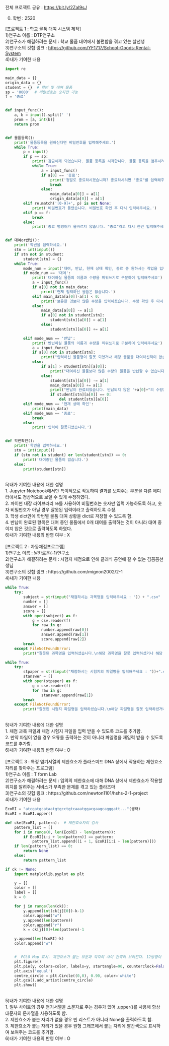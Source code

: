 전체 프로젝트 공유 : https://bit.ly/2ZaI9sJ<br>

0. 학번 : 2520<br>

[프로젝트 1 : 학교 물품 대여 시스템 제작]<br>
1)연구소 이름 : DTP연구소<br>
2)연구소가 해결하려는 문제 : 학교 물품 대여에서 불편함을 겪고 있는 살선생<br>
3)연구소의 깃헙 링크 : https://github.com/YF1717/School-Goods-Rental-System<br>
4)내가 기여한 내용<br>
```python
import re

main_data = {}
origin_data = {}
student = {}  # 학번 및 대여 물품
sp = '0000'  # 비밀번호는 숫자만 가능
f = '종료'


def input_func():
    a, b = input().split(' ')
    prom = [a, int(b)]
    return prom


def 물품등록():
    print('물품등록을 원하신다면 비밀번호를 입력해주세요.')
    while True:
        p = input()
        if p == sp:
            print('잠금해제 되었습니다. 물품 등록을 시작합니다. 물품 등록을 멈추시려면 "종료 0"을 입력해주세요.')
            while True:
                a = input_func()
                if a[0] == '종료':
                    print('정말로 종료하시겠습니까? 종료하시려면 "종료"를 입력해주세요.')
                    break
                else:
                    main_data[a[0]] = a[1]
                    origin_data[a[0]] = a[1]
        elif re.match('[0-9]+', p) is not None:
            print('비밀번호가 틀렸습니다. 비밀번호 확인 후 다시 입력해주세요.')
        elif p == f:
            break
        else:
            print('종료 명령어가 올바르지 않습니다. "종료"라고 다시 한번 입력해주세요.')


def 대여or반납():
    print('학번을 입력하세요.')
    stn = int(input())
    if stn not in student:
        student[stn] = {}
    while True:
        mode_num = input('대여, 반납, 현재 상태 확인, 종료 중 원하시는 작업을 입력하세요.\n')
        if mode_num == '대여':
            print('대여하실 물품의 이름과 수량을 띄워쓰기로 구분하여 입력해주세요')
            a = input_func()
            if a[0] not in main_data:
                print('현재 입력하신 물품은 없습니다.')
            elif main_data[a[0]]-a[1] < 0:
                print('보유한 것보다 많은 수량을 입력하셨습니다. 수량 확인 후 다시 입력해주세요.')
            else:
                main_data[a[0]] -= a[1]
                if a[0] not in student[stn]:
                    student[stn][a[0]] = a[1]
                else:
                    student[stn][a[0]] += a[1]

        elif mode_num == '반납':
            print('반납하실 물품의 이름과 수량을 띄워쓰기로 구분하여 입력해주세요')
            a = input_func()
            if a[0] not in student[stn]:
                print("입력하신 물품명이 잘못 되었거나 해당 물품을 대여하신적이 없습니다. 물품을 다시 한번 입력해주세요.")
            else:
                if a[1] > student[stn][a[0]]:
                    print("대여하신 물품보다 많은 수량의 물품을 반납할 수 없습니다. 수량을 다시 한번 확인해주세요.")
                else:
                    student[stn][a[0]] -= a[1]
                    main_data[a[0]] += a[1]
                    print("반납이 완료되었습니다. 반납되지 않은 "+a[0]+"의 수량은 "+str(student[stn][a[0]])+"개 입니다.")
                    if student[stn][a[0]] == 0:
                        del student[stn][a[0]]
        elif mode_num == '현재 상태 확인':
            print(main_data)
        elif mode_num == '종료':
            break
        else:
            print('입력이 잘못되었습니다.')


def 학번확인():
    print('학번을 입력하세요.')
    stn = int(input())
    if (stn not in student) or len(student[stn]) == 0:
        print('대여중인 물품이 없습니다.')
    else:
        print(student[stn])
```
<br>
5)내가 기여한 내용에 대한 설명<br>
1. Jupyter Notebook에서만 특이적으로 작동하여 결과를 보여주는 부분을 다른 에디터에서도 정상적으로 보일 수 있게 수정하였다.<br>
2. 파이썬 내장 라이브러리 re를 사용하여 비밀번호는 숫자만 입력 가능하도록 하고, 숫자 비밀번호가 아닐 경우 잘못된 입력이라고 출력하도록 수정.<br>
3. 학생 dict안에 학번별 물품 대여 상황을 dict로 저장할 수 있도록 함.<br>
4. 반납이 완료된 항목은 대여 중인 물품에서 0개 대여를 출력하는 것이 아니라 대여 중이지 않은 것으로 출력하도록 하였다.<br>
6)내가 기여한 내용의 반영 여부 : X<br>
<br>
[프로젝트 2 : 자동채점프로그램]<br>
1)연구소 이름 : 날카로운(-1)연구소<br>
2)연구소가 해결하려는 문제 : 시험지 채점으로 인해 클래식 공연에 갈 수 없는 김꼼꼼선생님<br>
3)연구소의 깃헙 링크 : https://github.com/mignon2002/2-1<br>
4)내가 기여한 내용<br>

```python
while True:
    try:
        subject = str(input("채점하시는 과목명을 입력해주세요 : ")) + ".csv"  # 생명과학실험
        number = []
        answer = []
        score = []
        with open(subject) as f:
            g = csv.reader(f)
            for raw in g:
                number.append(raw[0])
                answer.append(raw[1])
                score.append(raw[2])
        break
    except FileNotFoundError:
        print("잘못된 과목명을 입력하셨습니다.\n해당 과목명을 잘못 입력하셨거나 해당 과목 채점 파일이 존재하지 않습니다.\n다시 한번 입력해주세요.")

while True:
    try:
        stpaper = str(input("채점하시는 시험지의 파일명을 입력해주세요 : "))+".csv"  # 2602 허민영
        stanswer = []
        with open(stpaper) as f:
            g = csv.reader(f)
            for raw in g:
                stanswer.append(raw[1])
        break
    except FileNotFoundError:
        print("잘못된 시험지 파일명을 입력하셨습니다.\n해당 파일명을 잘못 입력하셨거나 해당 학생 시험지 파일이 존재하지 않습니다.\n다시 한번 입력해주세요.")       
```
<br>
5)내가 기여한 내용에 대한 설명<br>
1. 채점 과목 파일과 채점 시험지 파일을 입력 받을 수 있도록 코드를 추가함.<br>
2. 만약 파일이 없을 경우 오류를 출력하는 것이 아니라 파일명을 재입력 받을 수 있도록 코드를 추가함.<br>
6)내가 기여한 내용의 반영 여부 : O<br>
<br>
[프로젝트 3 : 특정 염기서열의 제한효소가 플라스미드 DNA 상에서 작용하는 제한효소자리를 찾아주는 프로그램]<br>
1)연구소 이름 :  T form Lab<br>
2)연구소가 해결하려는 문제 : 임의의 제한효소에 대해 DNA 상에서 제한효소가 작용할 위치를 알려주는 서비스가 부족한 문제를 겪고 있는 플라즈마<br>
3)연구소의 깃헙 링크 : https://github.com/newton1101/hshs-2-1-project<br>
4)내가 기여한 내용<br>

```python
EcoRI = "atcgatgcataatgtgcctgtcaaatggacgaagcagggatt..."(생략)
EcoRI = EcoRI.upper()
```

```python
def cke(EcoRI, pattern):  # 제한효소자리 검사
    pattern_list = []
    for i in range(0, len(EcoRI) - len(pattern)):
        if EcoRI[i:i + len(pattern)] == pattern:
            pattern_list.append((i + 1, EcoRI[i:i + len(pattern)]))
    if len(pattern_list) == 0:
        return None
    else:
        return pattern_list
```

```python
if ck != None:
    import matplotlib.pyplot as plt

    y = []
    color = []
    label = []
    k = 0

    for j in range(len(ck)):
        y.append(int(ck[j][0])-k-1)
        color.append("w")
        y.append(len(pattern))
        color.append("r")
        k = ck[j][0]+len(pattern)-1

    y.append(len(EcoRI)-k)
    color.append("w")


    #  PGLO Map 표시. 제한효소가 붙는 부분과 각각의 사이 간격이 보여진다. 12방향이 시작지점, 시계방향으로 bp 번호가 증가한다.
    plt.figure()
    plt.pie(y, colors=color, labels=y, startangle=90, counterclock=False)
    plt.axis('equal')
    centre_circle = plt.Circle((0,0), 0.90, color='white')
    plt.gca().add_artist(centre_circle)
    plt.show()
```
<br>
5)내가 기여한 내용에 대한 설명<br>
1. 일부 사이트의 경우 염기서열을 소문자로 주는 경우가 있어 .upper()를 사용해 항상 대문자의 문자열을 사용하도록 함.<br>
2. 제한효소가 붙는 자리가 없을 경우 빈 리스트가 아니라 None을 출력하도록 함.<br>
3. 제한효소가 붙는 자리가 있을 경우 원형 그래프에서 붙는 자리에 빨간색으로 표시하여 보여주는 코드를 추가함.<br>
6)내가 기여한 내용의 반영 여부 : O<br>
